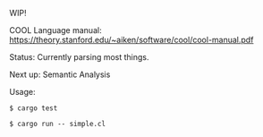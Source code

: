 WIP!

COOL Language manual:  https://theory.stanford.edu/~aiken/software/cool/cool-manual.pdf

Status:  Currently parsing most things.

Next up:  Semantic Analysis

Usage:  

`$ cargo test`

`$ cargo run -- simple.cl`
